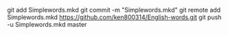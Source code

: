 git add Simplewords.mkd
git commit -m "Simplewords.mkd"
git remote add Simplewords.mkd https://github.com/ken800314/English-words.git
git push -u Simplewords.mkd master

